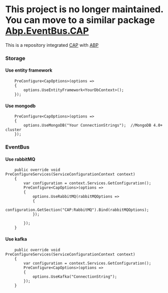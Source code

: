 
# This project is no longer maintained. You can move to a similar package [Abp.EventBus.CAP](https://github.com/EasyAbp/Abp.EventBus.CAP)


This is a repository integrated [CAP](https://github.com/dotnetcore/CAP/) with [ABP](https://github.com/abpframework/abp)

### Storage

#### Use entity framework
```
    PreConfigure<CapOptions>(options =>
    {
        options.UseEntityFramework<YourDbContext>();
    });
```
#### Use mongodb
```
    PreConfigure<CapOptions>(options =>
    {
        options.UseMongoDB("Your ConnectionStrings");  //MongoDB 4.0+ cluster
    });

```

### EventBus

#### Use rabbitMQ
```
    public override void PreConfigureServices(ServiceConfigurationContext context)
    {
        var configuration = context.Services.GetConfiguration();
        PreConfigure<CapOptions>(options =>
        {
            options.UseRabbitMQ(rabbitMQOptions =>
            {
                configuration.GetSection("CAP:RabbitMQ").Bind(rabbitMQOptions);
            });

        });
    }
```
#### Use kafka
```
    public override void PreConfigureServices(ServiceConfigurationContext context)
    {
        var configuration = context.Services.GetConfiguration();
        PreConfigure<CapOptions>(options =>
        {
            options.UseKafka("ConnectionString");
        });
    }
```



